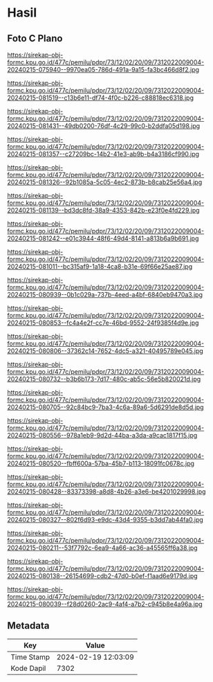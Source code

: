 # Hasil

## Foto C Plano

https://sirekap-obj-formc.kpu.go.id/477c/pemilu/pdpr/73/12/02/20/09/7312022009004-20240215-075940--9970ea05-786d-491a-9a15-fa3bc466d8f2.jpg

https://sirekap-obj-formc.kpu.go.id/477c/pemilu/pdpr/73/12/02/20/09/7312022009004-20240215-081519--c13b6e11-df74-4f0c-b226-c88818ec6318.jpg

https://sirekap-obj-formc.kpu.go.id/477c/pemilu/pdpr/73/12/02/20/09/7312022009004-20240215-081431--49db0200-76df-4c29-99c0-b2ddfa05d198.jpg

https://sirekap-obj-formc.kpu.go.id/477c/pemilu/pdpr/73/12/02/20/09/7312022009004-20240215-081357--c27209bc-14b2-41e3-ab9b-b4a3186cf990.jpg

https://sirekap-obj-formc.kpu.go.id/477c/pemilu/pdpr/73/12/02/20/09/7312022009004-20240215-081326--92b1085a-5c05-4ec2-873b-b8cab25e56a4.jpg

https://sirekap-obj-formc.kpu.go.id/477c/pemilu/pdpr/73/12/02/20/09/7312022009004-20240215-081139--bd3dc8fd-38a9-4353-842b-e23f0e4fd229.jpg

https://sirekap-obj-formc.kpu.go.id/477c/pemilu/pdpr/73/12/02/20/09/7312022009004-20240215-081242--e01c3944-48f6-49d4-8141-a813b6a9b691.jpg

https://sirekap-obj-formc.kpu.go.id/477c/pemilu/pdpr/73/12/02/20/09/7312022009004-20240215-081011--bc315af9-1a18-4ca8-b31e-69f66e25ae87.jpg

https://sirekap-obj-formc.kpu.go.id/477c/pemilu/pdpr/73/12/02/20/09/7312022009004-20240215-080939--0b1c029a-737b-4eed-a4bf-6840eb9470a3.jpg

https://sirekap-obj-formc.kpu.go.id/477c/pemilu/pdpr/73/12/02/20/09/7312022009004-20240215-080853--fc4a4e2f-cc7e-46bd-9552-24f9385f4d9e.jpg

https://sirekap-obj-formc.kpu.go.id/477c/pemilu/pdpr/73/12/02/20/09/7312022009004-20240215-080806--37362c14-7652-4dc5-a321-40495789e045.jpg

https://sirekap-obj-formc.kpu.go.id/477c/pemilu/pdpr/73/12/02/20/09/7312022009004-20240215-080732--b3b6b173-7d17-480c-ab5c-56e5b820021d.jpg

https://sirekap-obj-formc.kpu.go.id/477c/pemilu/pdpr/73/12/02/20/09/7312022009004-20240215-080705--92c84bc9-7ba3-4c6a-89a6-5d6291de8d5d.jpg

https://sirekap-obj-formc.kpu.go.id/477c/pemilu/pdpr/73/12/02/20/09/7312022009004-20240215-080556--978a1eb9-9d2d-44ba-a3da-a9cac1817f15.jpg

https://sirekap-obj-formc.kpu.go.id/477c/pemilu/pdpr/73/12/02/20/09/7312022009004-20240215-080520--fbff600a-57ba-45b7-b113-18091fc0678c.jpg

https://sirekap-obj-formc.kpu.go.id/477c/pemilu/pdpr/73/12/02/20/09/7312022009004-20240215-080428--83373398-a8d8-4b26-a3e6-be4201029998.jpg

https://sirekap-obj-formc.kpu.go.id/477c/pemilu/pdpr/73/12/02/20/09/7312022009004-20240215-080327--802f6d93-e9dc-43d4-9355-b3dd7ab44fa0.jpg

https://sirekap-obj-formc.kpu.go.id/477c/pemilu/pdpr/73/12/02/20/09/7312022009004-20240215-080211--53f7792c-6ea9-4a66-ac36-a45565ff6a38.jpg

https://sirekap-obj-formc.kpu.go.id/477c/pemilu/pdpr/73/12/02/20/09/7312022009004-20240215-080138--26154699-cdb2-47d0-b0ef-f1aad6e9179d.jpg

https://sirekap-obj-formc.kpu.go.id/477c/pemilu/pdpr/73/12/02/20/09/7312022009004-20240215-080039--f28d0260-2ac9-4af4-a7b2-c945b8e4a96a.jpg


## Metadata

| Key        | Value               |
| ---------- | ------------------- |
| Time Stamp | 2024-02-19 12:03:09 |
| Kode Dapil | 7302                |



